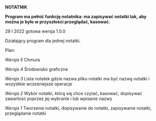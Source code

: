 **NOTATNIK**
<p><b>Program ma pełnić funkcję notatnika: ma zapisywać notatki tak, aby można je było w przyszłości przeglądać,
kasować.</b></p>
<p>29 I 2022 gotowa wersja 1.0.0</p>Działający program dla jednej notatki.
<p>Plan:</p>
<p><i>Wersja 5</i> Chmura</p>
<p><i>Wersja 4</i> Środowisko graficzne</p>
<p><i>Wersja 3</i> Lista notatek gdzie nazwa pliku notatki ma być nazwą notatki i wszystkie wcześniejsze operacje</p>
<p><i>Wersja 2</i> Wybór notatki, którą się chce czytać, kasować, dopisywać zawartość poprzez jej wybranie i lub wpisanie nazwy</p>
<p><i>Wersja 1</i> Tworzenie notatki, dopisywanie do notatki, zapisywanie notatki, przeglądanie notatki</p>